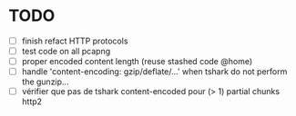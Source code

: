 # TODO

- [ ] finish refact HTTP protocols
- [ ] test code on all pcapng
- [ ] proper encoded content length (reuse stashed code @home)
- [ ] handle 'content-encoding: gzip/deflate/...' when tshark do not perform the gunzip...
- [ ] vérifier que pas de tshark content-encoded pour (> 1) partial chunks http2
